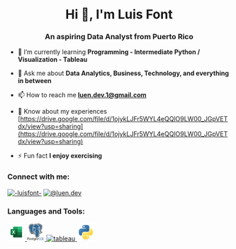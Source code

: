 <h1 align="center">Hi 👋, I'm Luis Font</h1>
<h3 align="center">An aspiring Data Analyst from Puerto Rico</h3>

- 🌱 I’m currently learning **Programming - Intermediate Python / Visualization - Tableau**

- 💬 Ask me about **Data Analytics, Business, Technology, and everything in between**

- 📫 How to reach me **luen.dev.1@gmail.com**

- 📄 Know about my experiences [https://drive.google.com/file/d/1ojykLJFr5WYL4eQQlO9LW00_JGpVETdx/view?usp=sharing](https://drive.google.com/file/d/1ojykLJFr5WYL4eQQlO9LW00_JGpVETdx/view?usp=sharing)

- ⚡ Fun fact **I enjoy exercising**

<h3 align="left">Connect with me:</h3>
<p align="left">
<a href="https://linkedin.com/in/-luisfont-" target="blank"><img align="center" src="https://raw.githubusercontent.com/rahuldkjain/github-profile-readme-generator/master/src/images/icons/Social/linked-in-alt.svg" alt="-luisfont-" height="30" width="40" /></a>
<a href="https://medium.com/@luen.dev" target="blank"><img align="center" src="https://raw.githubusercontent.com/rahuldkjain/github-profile-readme-generator/master/src/images/icons/Social/medium.svg" alt="@luen.dev" height="30" width="40" /></a>
</p>

<h3 align="left">Languages and Tools:</h3>
<p align="left"> <a href="https://www.microsoft.com/en-us/microsoft-365/excel" target="_blank" rel="noreferrer"> <img src="https://github.com/luen-dev/luen-dev/blob/9349a34d81a1f7b9d855fcc7702959e1eb391d3a/excel-logo.png" alt="excel" width="40" height="40"/> </a> <a href="https://www.postgresql.org" target="_blank" rel="noreferrer"> <img src="https://raw.githubusercontent.com/devicons/devicon/master/icons/postgresql/postgresql-original-wordmark.svg" alt="postgresql" width="40" height="40"/> </a> <a href="https://public.tableau.com/app/discover" target="_blank" rel="noreferrer"> <img src="" alt="tableau" width="40" height="40"/> </a> <a href="https://www.python.org" target="_blank" rel="noreferrer"> <img src="https://raw.githubusercontent.com/devicons/devicon/master/icons/python/python-original.svg" alt="python" width="40" height="40"/> </a> </p>
